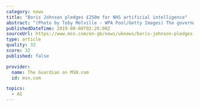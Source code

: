 ```yaml
---
category: news
title: "Boris Johnson pledges £250m for NHS artificial intelligence"
abstract: "(Photo by Toby Melville - WPA Pool/Getty Images) The government has announced its third successive hand-out to the NHS in as many days with a pledge by Boris Johnson of £250m to be invested in artificial intelligence. The prime minister claimed AI would ..."
publishedDateTime: 2019-08-08T02:26:00Z
sourceUrl: https://www.msn.com/en-gb/news/uknews/boris-johnson-pledges-%C2%A3250m-for-nhs-artificial-intelligence/ar-AAFucj3?li=BBoPWjQ
type: article
quality: 32
score: 32
published: false

provider:
  name: The Guardian on MSN.com
  id: msn.com

topics:
  - AI
---
```

